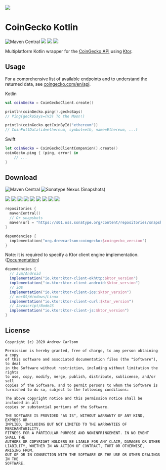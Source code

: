 [![](https://static.coingecko.com/s/coingecko-logo-d13d6bcceddbb003f146b33c2f7e8193d72b93bb343d38e392897c3df3e78bdd.png)](https://coingecko.com)

# CoinGecko Kotlin


![Maven Central](https://img.shields.io/maven-central/v/org.drewcarlson/coingecko-jvm?label=maven&color=blue)
![](https://github.com/DrewCarlson/CoinGecko-Kotlin/workflows/Jvm/badge.svg)
![](https://github.com/DrewCarlson/CoinGecko-Kotlin/workflows/Js/badge.svg)
![](https://github.com/DrewCarlson/CoinGecko-Kotlin/workflows/Native/badge.svg)

Multiplatform Kotlin wrapper for the [CoinGecko API](https://www.coingecko.com/en/api) using [Ktor](https://ktor.io).

## Usage

For a comprehensive list of available endpoints and to understand the returned data, see [coingecko.com/en/api](https://www.coingecko.com/en/api).

Kotlin
```kotlin
val coinGecko = CoinGeckoClient.create()

println(coinGecko.ping().geckoSays)
// Ping(geckoSays=(V3) To the Moon!)

println(coinGecko.getCoinById("ethereum"))
// CoinFullData(id=ethereum, symbol=eth, name=Ethereum, ...)
```
Swift
```swift
let coinGecko = CoinGeckoClientCompanion().create()
coinGecko.ping { (ping, error) in
    // ...
}
``` 

## Download


![Maven Central](https://img.shields.io/maven-central/v/org.drewcarlson/coingecko-jvm?label=maven&color=blue)
![Sonatype Nexus (Snapshots)](https://img.shields.io/nexus/s/org.drewcarlson/coingecko-jvm?server=https%3A%2F%2Fs01.oss.sonatype.org)

![](https://img.shields.io/static/v1?label=&message=Platforms&color=grey)
![](https://img.shields.io/static/v1?label=&message=Js&color=blue)
![](https://img.shields.io/static/v1?label=&message=Jvm&color=blue)
![](https://img.shields.io/static/v1?label=&message=Linux&color=blue)
![](https://img.shields.io/static/v1?label=&message=macOS&color=blue)
![](https://img.shields.io/static/v1?label=&message=Windows&color=blue)
![](https://img.shields.io/static/v1?label=&message=iOS&color=blue)
![](https://img.shields.io/static/v1?label=&message=tvOS&color=red)
![](https://img.shields.io/static/v1?label=&message=watchOS&color=red)

```kotlin
repositories {
  mavenCentral()
  // Or snapshots
  maven(url = "https://s01.oss.sonatype.org/content/repositories/snapshots/")
}

dependencies {
  implementation("org.drewcarlson:coingecko:$coingecko_version")
}
```


Note: it is required to specify a Ktor client engine implementation.
([Documentation](https://ktor.io/clients/http-client/multiplatform.html))

```groovy
dependencies {
  // Jvm/Android
  implementation("io.ktor:ktor-client-okhttp:$ktor_version")
  implementation("io.ktor:ktor-client-android:$ktor_version")
  // iOS
  implementation("io.ktor:ktor-client-ios:$ktor_version")
  // macOS/Windows/Linux
  implementation("io.ktor:ktor-client-curl:$ktor_version")
  // Javascript/NodeJS
  implementation("io.ktor:ktor-client-js:$ktor_version")
}
``` 

## License
```
Copyright (c) 2020 Andrew Carlson

Permission is hereby granted, free of charge, to any person obtaining a copy
of this software and associated documentation files (the "Software"), to deal
in the Software without restriction, including without limitation the rights
to use, copy, modify, merge, publish, distribute, sublicense, and/or sell
copies of the Software, and to permit persons to whom the Software is
furnished to do so, subject to the following conditions:

The above copyright notice and this permission notice shall be included in all
copies or substantial portions of the Software.

THE SOFTWARE IS PROVIDED "AS IS", WITHOUT WARRANTY OF ANY KIND, EXPRESS OR
IMPLIED, INCLUDING BUT NOT LIMITED TO THE WARRANTIES OF MERCHANTABILITY,
FITNESS FOR A PARTICULAR PURPOSE AND NONINFRINGEMENT. IN NO EVENT SHALL THE
AUTHORS OR COPYRIGHT HOLDERS BE LIABLE FOR ANY CLAIM, DAMAGES OR OTHER
LIABILITY, WHETHER IN AN ACTION OF CONTRACT, TORT OR OTHERWISE, ARISING FROM,
OUT OF OR IN CONNECTION WITH THE SOFTWARE OR THE USE OR OTHER DEALINGS IN THE
SOFTWARE.
```
